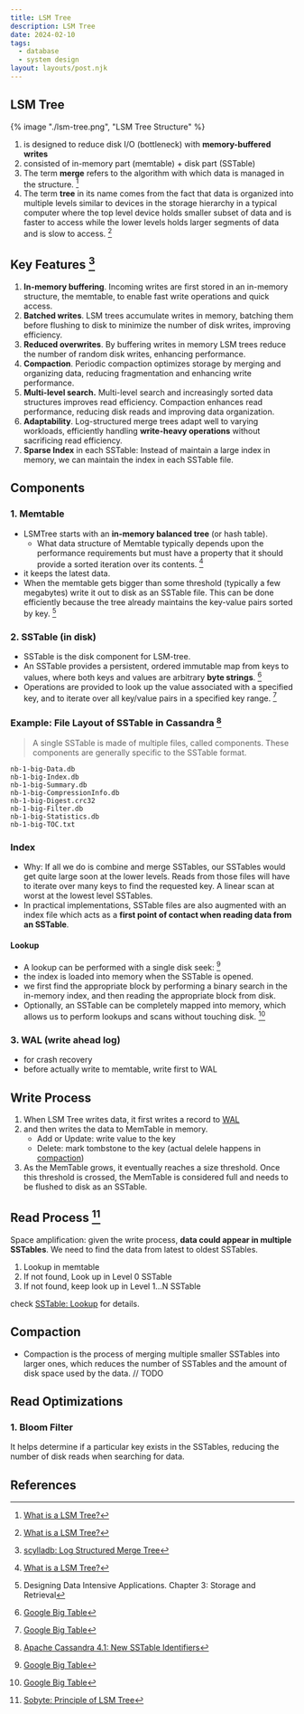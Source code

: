 ```yaml
---
title: LSM Tree
description: LSM Tree
date: 2024-02-10
tags:
  - database
  - system design
layout: layouts/post.njk
---
```


## LSM Tree
{% image "./lsm-tree.png", "LSM Tree Structure" %}

1. is designed to reduce disk I/O (bottleneck) with **memory-buffered writes**
2. consisted of in-memory part (memtable) + disk part (SSTable)
3. The term **merge** refers to the algorithm with which data is managed in the structure. [^2]
4. The term **tree** in its name comes from the fact that data is organized into multiple levels similar to devices in the storage hierarchy in a typical computer where the top level device holds smaller subset of data and is faster to access while the lower levels holds larger segments of data and is slow to access. [^2]

## Key Features [^3]
1. **In-memory buffering**. Incoming writes are first stored in an in-memory structure, the memtable, to enable fast write operations and quick access.
2. **Batched writes**. LSM trees accumulate writes in memory, batching them before flushing to disk to minimize the number of disk writes, improving efficiency.
3. **Reduced overwrites**. By buffering writes in memory LSM trees reduce the number of random disk writes, enhancing performance.
4. **Compaction**. Periodic compaction optimizes storage by merging and organizing data, reducing fragmentation and enhancing write performance.
5. **Multi-level search.** Multi-level search and increasingly sorted data structures improves read efficiency. Compaction enhances read performance, reducing disk reads and improving data organization.
6. **Adaptability**. Log-structured merge trees adapt well to varying workloads, efficiently handling **write-heavy operations** without sacrificing read efficiency.
7. **Sparse Index** in each SSTable: Instead of maintain a large index in memory, we can maintain the index in each SSTable file.

## Components
### 1. Memtable
- LSMTree starts with an **in-memory balanced tree** (or hash table).
    - What data structure of Memtable typically depends upon the performance requirements but must have a property that it should provide a sorted iteration over its contents. [^2]
- it keeps the latest data.
- When the memtable gets bigger than some threshold (typically a few megabytes) write it out to disk as an SSTable file. This can be done efficiently because the tree already maintains the key-value pairs sorted by key. [^4]

### 2. SSTable (in disk)
- SSTable is the disk component for LSM-tree.
- An SSTable provides a persistent, ordered immutable map from keys to values, where both keys and values are arbitrary **byte strings**. [^1]
- Operations are provided to look up the value associated with a specified key, and to iterate over all key/value pairs in a specified key range. [^1]

### Example: File Layout of SSTable in Cassandra [^6]
> A single SSTable is made of multiple files, called components. These components are generally specific to the SSTable format.
```
nb-1-big-Data.db
nb-1-big-Index.db
nb-1-big-Summary.db             
nb-1-big-CompressionInfo.db 
nb-1-big-Digest.crc32
nb-1-big-Filter.db
nb-1-big-Statistics.db
nb-1-big-TOC.txt
```

### Index 
- Why: If all we do is combine and merge SSTables, our SSTables would get quite large soon at the lower levels. Reads from those files will have to iterate over many keys to find the requested key. A linear scan at worst at the lowest level SSTables.
- In practical implementations, SSTable files are also augmented with an index file which acts as a **first point of contact when reading data from an SSTable**. 

#### Lookup 
- A lookup can be performed with a single disk seek: [^1]
- the index is loaded into memory when the SSTable is opened.
- we first find the appropriate block by performing a binary search in the in-memory index, and then reading the appropriate block from disk.
- Optionally, an SSTable can be completely mapped into memory, which allows us to perform lookups and scans without touching disk. [^1]

### 3. WAL (write ahead log)
- for crash recovery
- before actually write to memtable, write first to WAL


## Write Process
1. When LSM Tree writes data, it first writes a record to [WAL](#3-wal-write-ahead-log) 
2. and then writes the data to MemTable in memory.
    - Add or Update: write value to the key
    - Delete: mark tombstone to the key (actual delele happens in [compaction](#compaction))
3. As the MemTable grows, it eventually reaches a size threshold. Once this threshold is crossed, the MemTable is considered full and needs to be flushed to disk as an SSTable.

## Read Process [^5]
Space amplification: given the write process, **data could appear in multiple SSTables**. We need to find the data from latest to oldest SSTables.

1. Lookup in memtable
2. If not found, Look up in Level 0 SSTable
3. If not found, keep look up in Level 1...N SSTable

check [SSTable: Lookup](#lookup) for details.


## Compaction
- Compaction is the process of merging multiple smaller SSTables into larger ones, which reduces the number of SSTables and the amount of disk space used by the data.
// TODO


## Read Optimizations
### 1. Bloom Filter
It helps determine if a particular key exists in the SSTables, reducing the number of disk reads when searching for data.

## References
[^1]: [Google Big Table](https://web.eecs.umich.edu/~manosk/assets/papers/bigtable.pdf)
[^2]: [What is a LSM Tree?](https://dev.to/creativcoder/what-is-a-lsm-tree-3d75)
[^3]: [scylladb: Log Structured Merge Tree](https://www.scylladb.com/glossary/log-structured-merge-tree/)
[^4]: Designing Data Intensive Applications. Chapter 3: Storage and Retrieval
[^5]: [Sobyte: Principle of LSM Tree](https://www.sobyte.net/post/2022-04/lsm-tree/)
[^6]: [Apache Cassandra 4.1: New SSTable Identifiers](https://cassandra.apache.org/_/blog/Apache-Cassandra-4.1-New-SSTable-Identifiers.html)